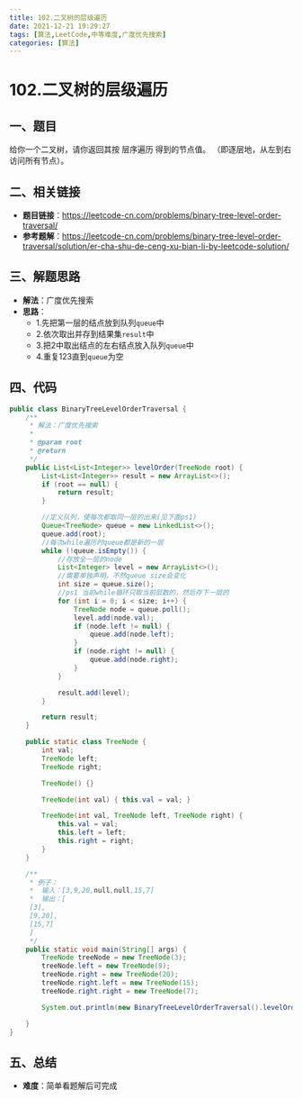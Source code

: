 ```yaml
---
title: 102.二叉树的层级遍历
date: 2021-12-21 19:29:27
tags: [算法,LeetCode,中等难度,广度优先搜索]
categories: [算法]
---
```


# 102.二叉树的层级遍历
## 一、题目
给你一个二叉树，请你返回其按 层序遍历 得到的节点值。 （即逐层地，从左到右访问所有节点）。

## 二、相关链接
* **题目链接**：https://leetcode-cn.com/problems/binary-tree-level-order-traversal/
* **参考题解**：https://leetcode-cn.com/problems/binary-tree-level-order-traversal/solution/er-cha-shu-de-ceng-xu-bian-li-by-leetcode-solution/

## 三、解题思路
* **解法**：广度优先搜索
* **思路**： 
    * 1.先把第一层的结点放到队列`queue`中
    * 2.依次取出并存到结果集`result`中
    * 3.把2中取出结点的左右结点放入队列`queue`中
    * 4.重复123直到`queue`为空

## 四、代码
```java
public class BinaryTreeLevelOrderTraversal {
    /**
     * 解法：广度优先搜索
     *
     * @param root
     * @return
     */
    public List<List<Integer>> levelOrder(TreeNode root) {
        List<List<Integer>> result = new ArrayList<>();
        if (root == null) {
            return result;
        }

        //定义队列，使每次都取同一层的出来(见下面ps1)
        Queue<TreeNode> queue = new LinkedList<>();
        queue.add(root);
        //每次while遍历时queue都是新的一层
        while (!queue.isEmpty()) {
            //存放全一层的node
            List<Integer> level = new ArrayList<>();
            //需要单独声明，不然queue size会变化
            int size = queue.size();
            //ps1 当前while循环只取当前层数的，然后存下一层的
            for (int i = 0; i < size; i++) {
                TreeNode node = queue.poll();
                level.add(node.val);
                if (node.left != null) {
                    queue.add(node.left);
                }
                if (node.right != null) {
                    queue.add(node.right);
                }
            }

            result.add(level);
        }

        return result;
    }

    public static class TreeNode {
        int val;
        TreeNode left;
        TreeNode right;

        TreeNode() {}

        TreeNode(int val) { this.val = val; }

        TreeNode(int val, TreeNode left, TreeNode right) {
            this.val = val;
            this.left = left;
            this.right = right;
        }
    }

    /**
     * 例子：
     *  输入：[3,9,20,null,null,15,7]
     *  输出：[
     [3],
     [9,20],
     [15,7]
     ]
     */
    public static void main(String[] args) {
        TreeNode treeNode = new TreeNode(3);
        treeNode.left = new TreeNode(9);
        treeNode.right = new TreeNode(20);
        treeNode.right.left = new TreeNode(15);
        treeNode.right.right = new TreeNode(7);

        System.out.println(new BinaryTreeLevelOrderTraversal().levelOrder(treeNode));

    }
}
```

## 五、总结
* **难度**：简单看题解后可完成